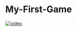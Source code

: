 # My-First-Game


[![video](https://share.gifyoutube.com/KzB6Gb.gif)](https://www.youtube.com/watch?v=0J-B_AuniQs&ab_channel=Pawe%C5%82Gw%C3%B3%C5%BAd%C5%BA)
